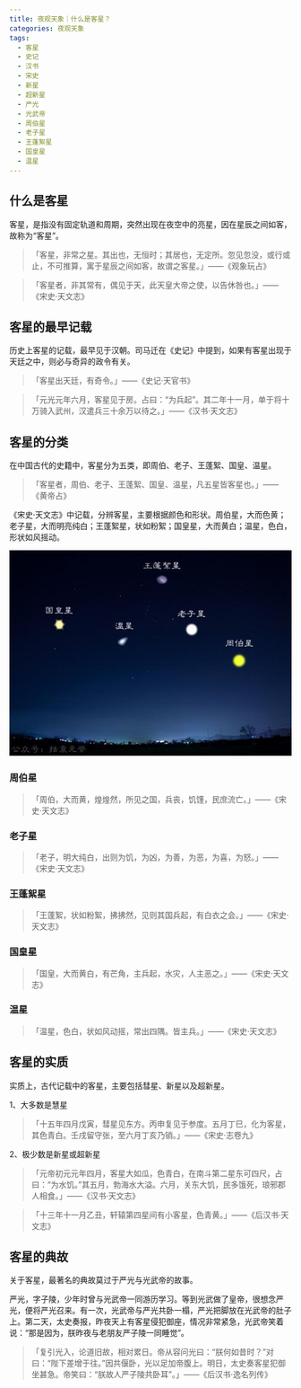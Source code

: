 ```yaml
---
title: 夜观天象｜什么是客星？
categories: 夜观天象
tags: 
  - 客星
  - 史记
  - 汉书
  - 宋史
  - 新星
  - 超新星
  - 严光
  - 光武帝
  - 周伯星
  - 老子星
  - 王蓬絮星
  - 国皇星
  - 温星
---
```



## 什么是客星

客星，是指没有固定轨道和周期，突然出现在夜空中的亮星，因在星辰之间如客，故称为“客星”。

> 「客星，非常之星。其出也，无恒时；其居也，无定所。忽见忽没，或行或止，不可推算，寓于星辰之间如客，故谓之客星。」——《观象玩占》

> 「客星者，非其常有，偶见于天，此天皇大帝之使，以告休咎也。」——《宋史·天文志》

## 客星的最早记载

历史上客星的记载，最早见于汉朝。司马迁在《史记》中提到，如果有客星出现于天廷之中，则必与奇异的政令有关。

> 「客星出天廷，有奇令。」——《史记·天官书》

> 「元光元年六月，客星见于房。占曰：“为兵起”。其二年十一月，单于将十万骑入武州，汉遣兵三十余万以待之。」——《汉书·天文志》

## 客星的分类

在中国古代的史籍中，客星分为五类，即周伯、老子、王蓬絮、国皇、温星。

> 「客星者，周伯、老子、王蓬絮、国皇、温星，凡五星皆客星也。」——《黄帝占》

《宋史·天文志》中记载，分辨客星，主要根据颜色和形状。周伯星，大而色黄；老子星，大而明亮纯白；王蓬絮星，状如粉絮；国皇星，大而黄白；温星，色白，形状如风摇动。

![](/images/kexing.jpg "客星")

### 周伯星

> 「周伯，大而黄，煌煌然，所见之国，兵丧，饥馑，民庶流亡。」——《宋史·天文志》

### 老子星

> 「老子，明大纯白，出则为饥，为凶，为善，为恶，为喜，为怒。」——《宋史·天文志》

### 王蓬絮星

> 「王蓬絮，状如粉絮，拂拂然，见则其国兵起，有白衣之会。」——《宋史·天文志》

### 国皇星

> 「国皇，大而黄白，有芒角，主兵起，水灾，人主恶之。」——《宋史·天文志》

### 温星

> 「温星，色白，状如风动摇，常出四隅。皆主兵。」——《宋史·天文志》

## 客星的实质

实质上，古代记载中的客星，主要包括彗星、新星以及超新星。

1、大多数是慧星

> 「十五年四月戊寅，彗星见东方。丙申复见于参度。五月丁巳，化为客星，其色青白。壬戌留守张，至六月丁亥乃销。」——《宋史·志卷九》

2、极少数是新星或超新星

> 「元帝初元元年四月，客星大如瓜，色青白，在南斗第二星东可四尺，占曰：“为水饥。”其五月，勃海水大溢。六月，关东大饥，民多饿死，琅邪郡人相食。」——《汉书·天文志》

> 「十三年十一月乙丑，轩辕第四星间有小客星，色青黄。」——《后汉书·天文志》

## 客星的典故

关于客星，最著名的典故莫过于严光与光武帝的故事。

严光，字子陵，少年时曾与光武帝一同游历学习。等到光武做了皇帝，很想念严光，便将严光召来。有一次，光武帝与严光共卧一榻，严光把脚放在光武帝的肚子上。第二天，太史奏报，昨夜天上有客星侵犯御座，情况非常紧急，光武帝笑着说：“那是因为，朕昨夜与老朋友严子陵一同睡觉”。

> 「复引光入，论道旧故，相对累日。帝从容问光曰：“朕何如昔时？”对曰：“陛下差增于往。”因共偃卧，光以足加帝腹上。明日，太史奏客星犯御坐甚急。帝笑曰：“朕故人严子陵共卧耳”。」——《后汉书·逸名列传》
